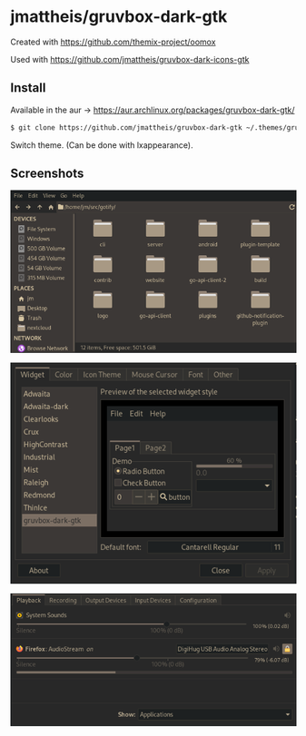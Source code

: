# jmattheis/gruvbox-dark-gtk

Created with https://github.com/themix-project/oomox

Used with https://github.com/jmattheis/gruvbox-dark-icons-gtk

## Install

Available in the aur -> https://aur.archlinux.org/packages/gruvbox-dark-gtk/

```bash
$ git clone https://github.com/jmattheis/gruvbox-dark-gtk ~/.themes/gruvbox-dark-gtk
```
Switch theme. (Can be done with lxappearance).

## Screenshots

![explorer](.github/explorer.png)

![lxappearance](.github/lxappearance.png)

![pavucontrol](.github/pavucontrol.png)
